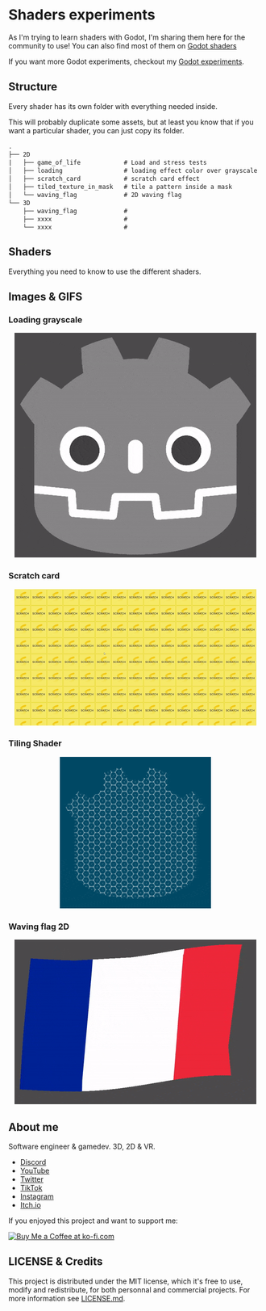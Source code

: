 # Shaders experiments

<!-- 
<p align="center">
  <img src="godot_experiments_social_preview.jpg" width="720">
</p>
-->

As I'm trying to learn shaders with Godot, I'm sharing them here for the community to use! You can also find most of them on [Godot shaders](https://godotshaders.com/author/mreliptik/)

If you want more Godot experiments, checkout my [Godot experiments](https://github.com/MrEliptik/godot_experiments).

## Structure

Every shader has its own folder with everything needed inside. 

This will probably duplicate some assets, but at least you know that if you want a particular shader, you can just copy its folder.

    .
    ├── 2D
    |   ├── game_of_life            # Load and stress tests
    │   ├── loading                 # loading effect color over grayscale
    │   ├── scratch_card            # scratch card effect
    │   ├── tiled_texture_in_mask   # tile a pattern inside a mask
    │   └── waving_flag             # 2D waving flag
    └── 3D                    
        ├── waving_flag             # 
        ├── xxxx                    # 
        └── xxxx                    #

## Shaders

Everything you need to know to use the different shaders.

## Images & GIFS

### Loading grayscale
<p align="center">
  <img src="videos_gifs/loading_grayscale.gif">
</p>


### Scratch card
<p align="center">
  <img src="videos_gifs/scratch_card.gif">
</p>

### Tiling Shader
<p align="center">
  <img src="videos_gifs/tiling_shader.gif">
</p>

### Waving flag 2D
<p align="center">
  <img src="videos_gifs/waving_flag_2D.gif">
</p>

## About me

Software engineer & gamedev. 3D, 2D & VR. 

- [Discord](https://discord.gg/83nFRPTP6t)
- [YouTube](https://www.youtube.com/channel/UCANaLfiFwsHttGv6qGvSEIw)
- [Twitter](https://twitter.com/mreliptik_)
- [TikTok](https://www.tiktok.com/@mreliptik)
- [Instagram](https://www.instagram.com/_mreliptik)
- [Itch.io](https://mreliptik.itch.io/)

If you enjoyed this project and want to support me:

<a href='https://ko-fi.com/H2H23ODS7' target='_blank'><img height='36' style='border:0px;height:36px;' src='https://cdn.ko-fi.com/cdn/kofi1.png?v=3' border='0' alt='Buy Me a Coffee at ko-fi.com' /></a>

## LICENSE & Credits

This project is distributed under the MIT license, which it's free to use, modify and redistribute, for both personnal and commercial projects. For more information see [LICENSE.md](https://github.com/MrEliptik/shaders_experiments/blob/master/LICENSE).
